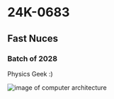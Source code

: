 # 24K-0683
## Fast Nuces
### Batch of 2028
Physics Geek 
:)





![image of computer architecture](https://media.gettyimages.com/id/1397047849/photo/abstract-circuit-board-with-a-lot-of-micro-chips.jpg?b=1&s=170667a&w=0&k=20&c=RJ1PWMo5fcGl1XaTeIQSOA3NdtgRDKO6QJfV9XMa8XQ=)
